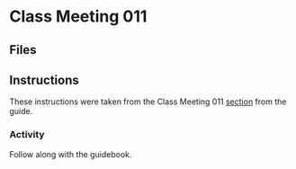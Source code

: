 # Class Meeting 011
## Files
<!-- * [`cm011-exercise.html`](https://dy-lin.github.io/STAT545-participation/cm009/cm011-exercise.html)
-->

## Instructions
These instructions were taken from the Class Meeting 011 [section](https://stat545guidebook.netlify.com/file-inputoutput-io.html) from the guide.

### Activity
Follow along with the guidebook.


